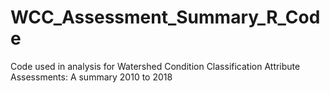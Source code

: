 # WCC_Assessment_Summary_R_Code
Code used in analysis for Watershed Condition Classification Attribute Assessments: A summary 2010 to 2018
